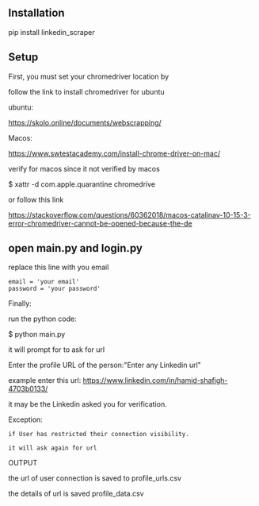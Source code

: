 
## Installation


pip install linkedin_scraper


## Setup
First, you must set your chromedriver location by

follow the link to install chromedriver for ubuntu

ubuntu:

https://skolo.online/documents/webscrapping/

Macos:

https://www.swtestacademy.com/install-chrome-driver-on-mac/

verify for macos since it not verified by macos

$ xattr -d com.apple.quarantine chromedrive

or
follow this link

https://stackoverflow.com/questions/60362018/macos-catalinav-10-15-3-error-chromedriver-cannot-be-opened-because-the-de

## open main.py and login.py

replace this line with you email

    email = 'your email'
    password = 'your password'


Finally:

run the python code:



$ python main.py

it will prompt for to ask for url 

Enter the profile URL of the person:"Enter any Linkedin url"

example enter this url: https://www.linkedin.com/in/hamid-shafigh-4703b0133/

it may be the Linkedin asked you for verification.

Exception:

    if User has restricted their connection visibility.
    
    it will ask again for url
    

 OUTPUT

 the url of user connection is saved to profile_urls.csv

 the details of url is saved profile_data.csv
